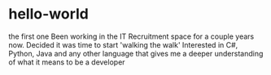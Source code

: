 # hello-world
the first one
Been working in the IT Recruitment space for a couple years now. Decided it was time to start 'walking the walk'
Interested in C#, Python, Java and any other language that gives me a deeper understanding of what it means to be a developer
